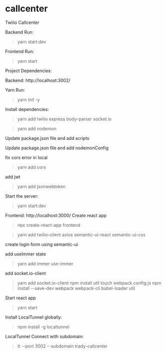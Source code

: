 # callcenter

Twilio Callcenter

Backend Run:

> yarn start:dev

Frontend Run:

> yarn start

Project Dependencies:

Backend: http://localhost:3002/

Yarn Run:

> yarn init -y

Install dependencies:

> yarn add twilio express body-parser socket.io

> yarn add nodemon

Update package.json file and add scripts

Update package.json file and add nodemonConfig

fix cors error in local

> yarn add cors

add jwt

> yarn add jsonwebtoken

Start the server:

> yarn start:dev

Frontend: http://localhost:3000/
Create react app

> npx create-react-app frontend

> yarn add twilio-client axios semantic-ui-react semantic-ui-css

create login form using semantic-ui

add useImmer state

> yarn add immer use-immer

add socket.io-client

> yarn add socket.io-client
> npm install util
> touch webpack.config.js
> npm install --save-dev webpack webpack-cli babel-loader util

Start react app

> yarn start

Install LocalTunnel globally:

> npm install -g localtunnel

LocalTunnel Connect with subdomain:

> lt --port 3002 --subdomain trady-callcenter

